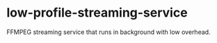 # low-profile-streaming-service
 FFMPEG streaming service that runs in background with low overhead.
